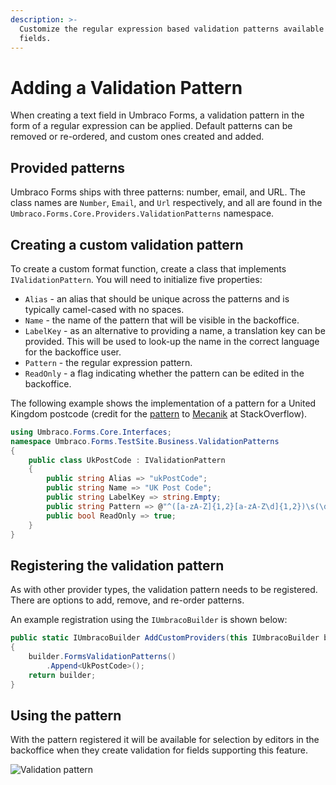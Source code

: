 ```yaml
---
description: >-
  Customize the regular expression based validation patterns available for text
  fields.
---
```


# Adding a Validation Pattern

When creating a text field in Umbraco Forms, a validation pattern in the form of a regular expression can be applied. Default patterns can be removed or re-ordered, and custom ones created and added.

## Provided patterns

Umbraco Forms ships with three patterns: number, email, and URL. The class names are `Number`, `Email`, and `Url` respectively, and all are found in the `Umbraco.Forms.Core.Providers.ValidationPatterns` namespace.

## Creating a custom validation pattern

To create a custom format function, create a class that implements `IValidationPattern`. You will need to initialize five properties:

* `Alias` - an alias that should be unique across the patterns and is typically camel-cased with no spaces.
* `Name` - the name of the pattern that will be visible in the backoffice.
* `LabelKey` - as an alternative to providing a name, a translation key can be provided. This will be used to look-up the name in the correct language for the backoffice user.
* `Pattern` - the regular expression pattern.
* `ReadOnly` - a flag indicating whether the pattern can be edited in the backoffice.

The following example shows the implementation of a pattern for a United Kingdom postcode (credit for the [pattern](https://stackoverflow.com/a/69806181/489433) to [Mecanik](https://stackoverflow.com/users/6583298/mecanik) at StackOverflow).

```csharp
using Umbraco.Forms.Core.Interfaces;
namespace Umbraco.Forms.TestSite.Business.ValidationPatterns
{
    public class UkPostCode : IValidationPattern
    {
        public string Alias => "ukPostCode";
        public string Name => "UK Post Code";
        public string LabelKey => string.Empty;
        public string Pattern => @"^([a-zA-Z]{1,2}[a-zA-Z\d]{1,2})\s(\d[a-zA-Z]{2})$";
        public bool ReadOnly => true;
    }
}
```

## Registering the validation pattern

As with other provider types, the validation pattern needs to be registered. There are options to add, remove, and re-order patterns.

An example registration using the `IUmbracoBuilder` is shown below:

```csharp
public static IUmbracoBuilder AddCustomProviders(this IUmbracoBuilder builder)
{
    builder.FormsValidationPatterns()
        .Append<UkPostCode>();
    return builder;
}
```

## Using the pattern

With the pattern registered it will be available for selection by editors in the backoffice when they create validation for fields supporting this feature.

![Validation pattern](../../../../13/umbraco-forms/developer/images/validation-pattern.png)
